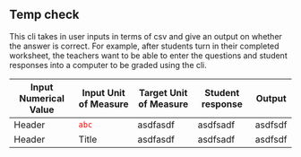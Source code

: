 ## Temp check 

This cli takes in user inputs in terms of csv and give an output on whether the answer is correct. For example, after students turn in their completed worksheet, the teachers want to be able to enter the questions and student responses into a computer to be graded using the cli. 


| Input Numerical Value | Input Unit of Measure | Target Unit of Measure | Student response | Output | 
| ----------- | ----------- | ----------- | ----------- | ----------- | 
| Header      | <code style="color : red">abc</code>       | asdfasdf    | asdfsadf    | asdfsdf     | 
| Header      | Title       | asdfasdf    | asdfsadf    | asdfsdf     | 



